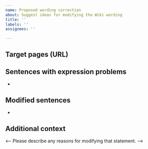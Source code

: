 ```yaml
---
name: Proposed wording correction
about: Suggest ideas for modifying the Wiki wording
title: ''
labels: ''
assignees: ''

---
```


## Target pages (URL)


## Sentences with expression problems
- 

## Modified sentences
- 

## Additional context
<-- Please describe any reasons for modifying that statement. -->
